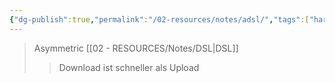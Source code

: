 ```yaml
---
{"dg-publish":true,"permalink":"/02-resources/notes/adsl/","tags":["hardware","netzwerk"]}
---
```


>Asymmetric [[02 - RESOURCES/Notes/DSL\|DSL]]
>>Download ist schneller als Upload
